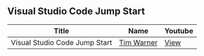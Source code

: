 ## Visual Studio Code Jump Start

Title                                                                   | Name                                                 | Youtube
----------------------------------------------------------------------- | ---------------------------------------------------- | --------------------------------------
Visual Studio Code Jump Start                         | [Tim Warner](https://techtrainertim.com/index.html) | [View](https://www.youtube.com/watch?v=1O0ijuaEPqo)